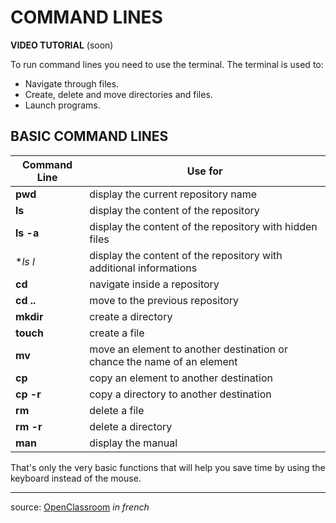 # COMMAND LINES

**VIDEO TUTORIAL** (soon)

To run command lines you need to use the terminal. The terminal is used to:

- Navigate through files.
- Create, delete and move directories and files.
- Launch programs.

## BASIC COMMAND LINES

Command Line  | Use for
------------- | -------------
**pwd**       | display the current repository name
**ls**        | display the content of the repository
**ls -a**     | display the content of the repository with hidden files
**ls *l**     | display the content of the repository with additional informations
**cd**        | navigate inside a repository
**cd ..**     | move to the previous repository
**mkdir**     | create a directory
**touch**     | create a file
**mv**        | move an element to another destination or chance the name of an element
**cp**        | copy an element to another destination
**cp -r**     | copy a directory to another destination
**rm**        | delete a file
**rm -r**     | delete a directory
**man**       | display the manual

That's only the very basic functions that will help you save time by using the keyboard instead of the mouse.

---

source: [OpenClassroom](https://openclassrooms.com/fr/courses/6173491-apprenez-a-utiliser-la-ligne-de-commande-dans-un-terminal/6349461-decouvrez-le-terminal) *in french*
